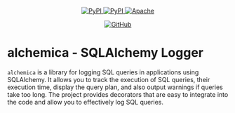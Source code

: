 <p align="center">
    <a href="https://pypi.org/project/alchemica" target="_blank">
        <img src="https://img.shields.io/pypi/v/alchemica" alt="PyPI">
    </a>
    <a href="https://pypi.org/project/alchemica" target="_blank">
        <img src="https://static.pepy.tech/badge/alchemica" alt="PyPI">
    </a>
    <a href="https://opensource.org/licenses/Apache-2.0" target="_blank">
        <img src="https://img.shields.io/badge/License-Apache_2.0-blue.svg" alt="Apache">
    </a>
</p>

<p align="center">
      <a href="https://github.com/gri-gus/alchemica" target="_blank">
        <img src="https://img.shields.io/badge/github-%23121011.svg?style=for-the-badge&logo=github&logoColor=white" alt="GitHub">
    </a>
</p>

# alchemica - SQLAlchemy Logger

`alchemica` is a library for logging SQL queries in applications using SQLAlchemy. It allows you to track the execution
of SQL queries, their execution time, display the query plan, and also output warnings if queries take too long.
The project provides decorators that are easy to integrate into the code and allow you to effectively log SQL queries.

